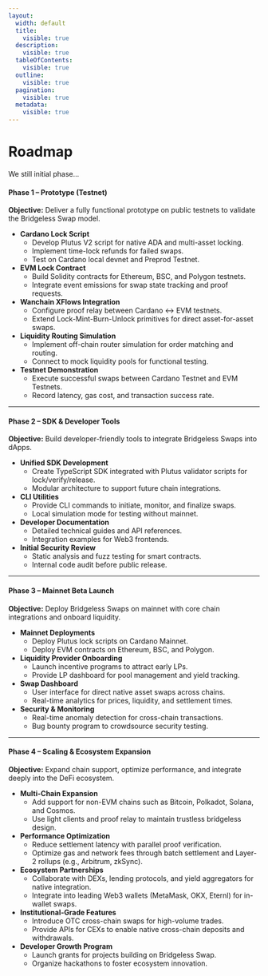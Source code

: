 ```yaml
---
layout:
  width: default
  title:
    visible: true
  description:
    visible: true
  tableOfContents:
    visible: true
  outline:
    visible: true
  pagination:
    visible: true
  metadata:
    visible: true
---
```


# Roadmap

We still initial phase...

#### **Phase 1 – Prototype (Testnet)**

**Objective:** Deliver a fully functional prototype on public testnets to validate the Bridgeless Swap model.

* **Cardano Lock Script**
  * Develop Plutus V2 script for native ADA and multi-asset locking.
  * Implement time-lock refunds for failed swaps.
  * Test on Cardano local devnet and Preprod Testnet.
* **EVM Lock Contract**
  * Build Solidity contracts for Ethereum, BSC, and Polygon testnets.
  * Integrate event emissions for swap state tracking and proof requests.
* **Wanchain XFlows Integration**
  * Configure proof relay between Cardano ↔ EVM testnets.
  * Extend Lock-Mint-Burn-Unlock primitives for direct asset-for-asset swaps.
* **Liquidity Routing Simulation**
  * Implement off-chain router simulation for order matching and routing.
  * Connect to mock liquidity pools for functional testing.
* **Testnet Demonstration**
  * Execute successful swaps between Cardano Testnet and EVM Testnets.
  * Record latency, gas cost, and transaction success rate.

***

#### **Phase 2 – SDK & Developer Tools**

**Objective:** Build developer-friendly tools to integrate Bridgeless Swaps into dApps.

* **Unified SDK Development**
  * Create TypeScript SDK integrated with Plutus validator scripts for lock/verify/release.
  * Modular architecture to support future chain integrations.
* **CLI Utilities**
  * Provide CLI commands to initiate, monitor, and finalize swaps.
  * Local simulation mode for testing without mainnet.
* **Developer Documentation**
  * Detailed technical guides and API references.
  * Integration examples for Web3 frontends.
* **Initial Security Review**
  * Static analysis and fuzz testing for smart contracts.
  * Internal code audit before public release.

***

#### **Phase 3 – Mainnet Beta Launch**

**Objective:** Deploy Bridgeless Swaps on mainnet with core chain integrations and onboard liquidity.

* **Mainnet Deployments**
  * Deploy Plutus lock scripts on Cardano Mainnet.
  * Deploy EVM contracts on Ethereum, BSC, and Polygon.
* **Liquidity Provider Onboarding**
  * Launch incentive programs to attract early LPs.
  * Provide LP dashboard for pool management and yield tracking.
* **Swap Dashboard**
  * User interface for direct native asset swaps across chains.
  * Real-time analytics for prices, liquidity, and settlement times.
* **Security & Monitoring**
  * Real-time anomaly detection for cross-chain transactions.
  * Bug bounty program to crowdsource security testing.

***

#### **Phase 4 – Scaling & Ecosystem Expansion**

**Objective:** Expand chain support, optimize performance, and integrate deeply into the DeFi ecosystem.

* **Multi-Chain Expansion**
  * Add support for non-EVM chains such as Bitcoin, Polkadot, Solana, and Cosmos.
  * Use light clients and proof relay to maintain trustless bridgeless design.
* **Performance Optimization**
  * Reduce settlement latency with parallel proof verification.
  * Optimize gas and network fees through batch settlement and Layer-2 rollups (e.g., Arbitrum, zkSync).
* **Ecosystem Partnerships**
  * Collaborate with DEXs, lending protocols, and yield aggregators for native integration.
  * Integrate into leading Web3 wallets (MetaMask, OKX, Eternl) for in-wallet swaps.
* **Institutional-Grade Features**
  * Introduce OTC cross-chain swaps for high-volume trades.
  * Provide APIs for CEXs to enable native cross-chain deposits and withdrawals.
* **Developer Growth Program**
  * Launch grants for projects building on Bridgeless Swap.
  * Organize hackathons to foster ecosystem innovation.
